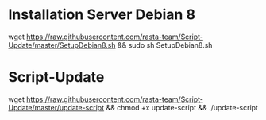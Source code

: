 # Installation Server Debian 8

wget https://raw.githubusercontent.com/rasta-team/Script-Update/master/SetupDebian8.sh && sudo sh SetupDebian8.sh

# Script-Update

wget https://raw.githubusercontent.com/rasta-team/Script-Update/master/update-script && chmod +x update-script && ./update-script
